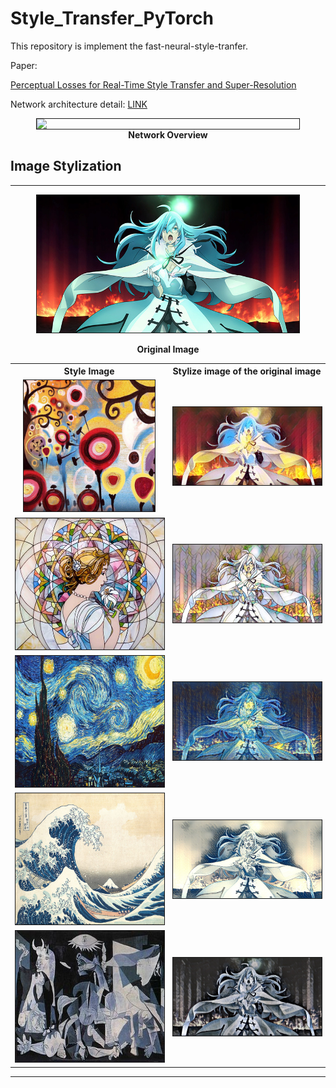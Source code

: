 # Style_Transfer_PyTorch

This repository is implement the fast-neural-style-tranfer.


Paper:

[Perceptual Losses for Real-Time Style Transfer and Super-Resolution](https://arxiv.org/abs/1603.08155)<p>
Network architecture detail: [LINK](https://web.eecs.umich.edu/~justincj/papers/eccv16/JohnsonECCV16Supplementary.pdf)

<img src ="https://media.springernature.com/original/springer-static/image/chp%3A10.1007%2F978-3-319-46475-6_43/MediaObjects/419974_1_En_43_Fig2_HTML.gif" width="420px" border="1" style="display:block; margin:auto;">
<div style="text-align:center"><strong>Network Overview</strong></div>

<p>


## **Image Stylization**
---
<p align=center> <img src ="https://raw.githubusercontent.com/wilile26811249/Style_Transfer_PyTorch/main/images/input_images/vivy.jpg" width="420px" border="1"> </p>
<p align=center><b>Original Image</b></p>

<table style="width:100%, border:3px">
  <tr>
    <th style="text-align:center">Style Image</th>
    <th style="text-align:center">Stylize image of the original image</th>
  </tr>
  <tr>
    <td width=50% align="center">
        <img src ="https://raw.githubusercontent.com/wilile26811249/Style_Transfer_PyTorch/main/images/style_images/candy.jpg"
        height="210px"  border="1">
    </td>
    <td>
        <img src ="https://raw.githubusercontent.com/wilile26811249/Style_Transfer_PyTorch/main/images/result_images/vivy_candy.jpg"   border="1">
    </td>
  </tr>
  <tr>
    <td width=50% align="center">
        <img src ="https://raw.githubusercontent.com/wilile26811249/Style_Transfer_PyTorch/main/images/style_images/mosaic.jpg"
        height="210px"  border="1">
    </td>
    <td>
        <img src ="https://raw.githubusercontent.com/wilile26811249/Style_Transfer_PyTorch/main/images/result_images/vivy_mosaic.jpg"   border="1">
    </td>
  </tr>
  <tr>
    <td width=50% align="center">
        <img src ="https://raw.githubusercontent.com/wilile26811249/Style_Transfer_PyTorch/main/images/style_images/starry-night.jpg"
        height="210px"  border="1">
    </td>
    <td>
        <img src ="https://raw.githubusercontent.com/wilile26811249/Style_Transfer_PyTorch/main/images/result_images/vivy_starry_night.jpg"   border="1">
    </td>
  </tr>
  <tr>
    <td width=50% align="center">
        <img src ="https://raw.githubusercontent.com/wilile26811249/Style_Transfer_PyTorch/main/images/style_images/great_wave.jpg"
        height="210px"  border="1">
    </td>
    <td>
        <img src ="https://raw.githubusercontent.com/wilile26811249/Style_Transfer_PyTorch/main/images/result_images/vivy_great_wave.jpg"   border="1">
    </td>
  </tr>
  <tr>
    <td width=50% align="center">
        <img src ="https://raw.githubusercontent.com/wilile26811249/Style_Transfer_PyTorch/main/images/style_images/guernica.jpg"
        height="210px"  border="1">
    </td>
    <td>
        <img src ="https://raw.githubusercontent.com/wilile26811249/Style_Transfer_PyTorch/main/images/result_images/vivy_guernica.jpg"   border="1">
    </td>
  </tr>
</table>

---